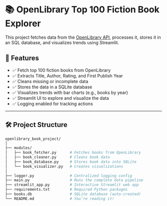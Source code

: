 # 📚 OpenLibrary Top 100 Fiction Book Explorer

This project fetches data from the [OpenLibrary API](https://openlibrary.org), processes it, stores it in an SQL database, and visualizes trends using Streamlit.

## 🚀 Features

- ✅ Fetch top 100 fiction books from OpenLibrary
- ✅ Extracts Title, Author, Rating, and First Publish Year
- ✅ Cleans missing or incomplete data
- ✅ Stores the data in a SQLite database
- ✅ Visualizes trends with bar charts (e.g., books by year)
- ✅ Streamlit UI to explore and visualize the data
- ✅ Logging enabled for tracking actions

---

## 🛠️ Project Structure

```bash
openlibrary_book_project/
│
├── modules/
│   ├── book_fetcher.py      # Fetches books from OpenLibrary
│   ├── book_cleaner.py      # Cleans book data
│   ├── book_database.py     # Stores book data into SQLite
│   └── book_visualizer.py   # Creates visualizations
│
├── logger.py                # Centralized logging config
├── main.py                  # Runs the complete data pipeline
├── streamlit_app.py         # Interactive Streamlit web app
├── requirements.txt         # Required Python packages
├── books.db                 # SQLite database (auto-created)
└── README.md                # You’re reading it!
